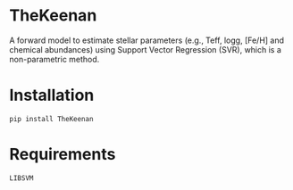 # TheKeenan
A forward model to estimate stellar parameters (e.g., Teff, logg, [Fe/H] and chemical abundances) using Support Vector Regression (SVR), which is a non-parametric method.

# Installation
`pip install TheKeenan`

# Requirements
`LIBSVM`
